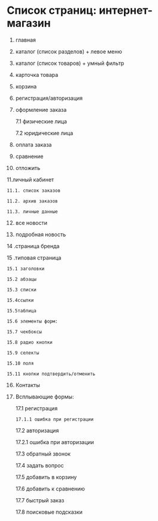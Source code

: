 Список страниц: интернет-магазин
================================

1. главная

2. каталог (список разделов) + левое меню

3. каталог (список товаров) + умный фильтр

4. карточка товара

5. корзина

6. регистрация/авторизация

7. оформление заказа

   7.1 физические лица

   7.2 юридические лица

8. оплата заказа

9. сравнение

10. отложить

11.личный кабинет

    11.1. список заказов

    11.2. архив заказов

    11.3. личные данные

12. все новости

13. подробная новость

14 .страница бренда

15 .типовая страница

    15.1 заголовки

    15.2 абзацы

    15.3 списки

    15.4ссылки

    15.5таблица

    15.6 элементы форм:

    15.7 чекбоксы

    15.8 радио кнопки

    15.9 селекты

    15.10 поля

    15.11 кнопки подтвердить/отменить

16. Контакты


17. Всплывающие формы:

    17.1 регистрация

        17.1.1 ошибка при регистрации

    17.2 авторизация

    17.2.1 ошибка при авторизации

    17.3 обратный звонок

    17.4 задать вопрос

    17.5 добавить в корзину

    17.6 добавить к сравнению

    17.7 быстрый заказ

    17.8 поисковые подсказки
